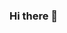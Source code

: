 ### Hi there 👋

<!--
https://www.alamy.com/web-banner-devops-processing-concept-image467190928.html                                                                                                                          
<h1 align="center">Hi 👋, I'm DEVANSHI</h1>
<h3 align="center">I am a BCA student</h3>
<img align="right"alt="coding" width="400"scr="https://iconscout.com/lottie-animation/female-web-developer-5942137"

<p align="left"> <img src="https://komarev.com/ghpvc/?username=devanshhiii&label=Profile%20views&color=0e75b6&style=flat" alt="devanshhiii" /> </p>

- 📫 How to reach me **devanshichaudhary764@gmail.com**

<h3 align="left">Connect with me:</h3>
<p align="left">
<a href="https://instagram.com/_.itsdevanshiii_.15" target="blank"><img align="center" src="https://raw.githubusercontent.com/rahuldkjain/github-profile-readme-generator/master/src/images/icons/Social/instagram.svg" alt="_.itsdevanshiii_.15" height="30" width="40" /></a>
</p>

<h3 align="left">Languages and Tools:</h3>
<p align="left"> <a href="https://aws.amazon.com" target="_blank" rel="noreferrer"> <img src="https://raw.githubusercontent.com/devicons/devicon/master/icons/amazonwebservices/amazonwebservices-original-wordmark.svg" alt="aws" width="40" height="40"/> </a> <a href="https://www.cprogramming.com/" target="_blank" rel="noreferrer"> <img src="https://raw.githubusercontent.com/devicons/devicon/master/icons/c/c-original.svg" alt="c" width="40" height="40"/> </a> <a href="https://www.w3schools.com/cpp/" target="_blank" rel="noreferrer"> <img src="https://raw.githubusercontent.com/devicons/devicon/master/icons/cplusplus/cplusplus-original.svg" alt="cplusplus" width="40" height="40"/> </a> <a href="https://www.docker.com/" target="_blank" rel="noreferrer"> <img src="https://raw.githubusercontent.com/devicons/devicon/master/icons/docker/docker-original-wordmark.svg" alt="docker" width="40" height="40"/> </a> <a href="https://www.w3.org/html/" target="_blank" rel="noreferrer"> <img src="https://raw.githubusercontent.com/devicons/devicon/master/icons/html5/html5-original-wordmark.svg" alt="html5" width="40" height="40"/> </a> <a href="https://www.jenkins.io" target="_blank" rel="noreferrer"> <img src="https://www.vectorlogo.zone/logos/jenkins/jenkins-icon.svg" alt="jenkins" width="40" height="40"/> </a> </p>

<p><img align="left" src="https://github-readme-stats.vercel.app/api/top-langs?username=devanshhiii&show_icons=true&locale=en&layout=compact" alt="devanshhiii" /></p>

<p>&nbsp;<img align="center" src="https://github-readme-stats.vercel.app/api?username=devanshhiii&show_icons=true&locale=en" alt="devanshhiii" /></p>
**Devanshhiii/Devanshhiii** is a ✨ _special_ ✨ repository because its `README.md` (this file) appears on your GitHub profile.

Here are some ideas to get you started:

- 🔭 I’m currently working on ...
- 🌱 I’m currently learning ...
- 👯 I’m looking to collaborate on ...
- 🤔 I’m looking for help with ...
- 💬 Ask me about ...
- 📫 How to reach me: ...
- 😄 Pronouns: ...
- ⚡ Fun fact: ...
-->
